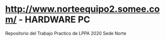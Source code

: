 # http://www.norteequipo2.somee.com/ - HARDWARE PC
Repositorio del Trabajo Practico de LPPA 2020 Sede Norte
